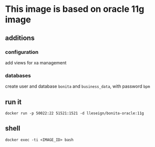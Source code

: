 # This image is based on oracle 11g image

## additions 
 
### configuration

add views for xa management


### databases

create user and database `bonita` and `business_data`, with password `bpm`

## run it

`docker run -p 50022:22 51521:1521 -d lleseign/bonita-oracle:11g`

## shell

`docker exec -ti <IMAGE_ID> bash`
